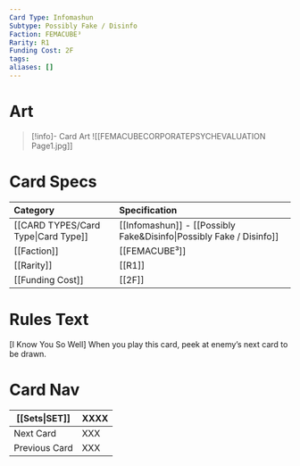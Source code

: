 ```yaml
---
Card Type: Infomashun
Subtype: Possibly Fake / Disinfo
Faction: FEMACUBE³
Rarity: R1
Funding Cost: 2F
tags: 
aliases: []
---
```

# Art

> [!info]- Card Art
> ![[FEMACUBECORPORATEPSYCHEVALUATION Page1.jpg]]

# Card Specs

| Category | Specification| 
| :--- | :--- |
| [[CARD TYPES/Card Type\|Card Type]] | [[Infomashun]] - [[Possibly Fake&Disinfo\|Possibly Fake / Disinfo]] |  
| [[Faction]] | [[FEMACUBE³]] | 
| [[Rarity]] | [[R1]] | 
| [[Funding Cost]] | [[2F]] |  

# Rules Text  

[I Know You So Well] 
When you play this card, peek at enemy’s next card to be drawn.

# Card Nav

| [[Sets\|SET]]           | XXXX |
| ------------- | ------------------------------ |
| Next Card     | XXX |
| Previous Card | XXX |



